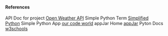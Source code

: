 #### References
API Doc for project [Open Weather API](https://openweathermap.org/current#data)
Simple Python Term [Simplified Python](https://www.simplifiedpython.net/openweathermap-api-python/)
Simple Python App [our code world](https://ourcodeworld.com/articles/read/553/creating-very-simple-graphical-user-interfaces-with-python-using-appjar-tkinter-based-ui)
appJar Home [appJar](http://appjar.info/)
Pyton Docs [w3schools](https://www.w3schools.com/python/default.asp)

